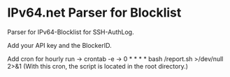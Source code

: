 # IPv64.net Parser for Blocklist
Parser for IPv64-Blocklist for SSH-AuthLog.

Add your API key and the BlockerID.

Add cron for hourly run -> crontab -e -> 0 * * * * bash /report.sh >/dev/null 2>&1 
(With this cron, the script is located in the root directory.)





